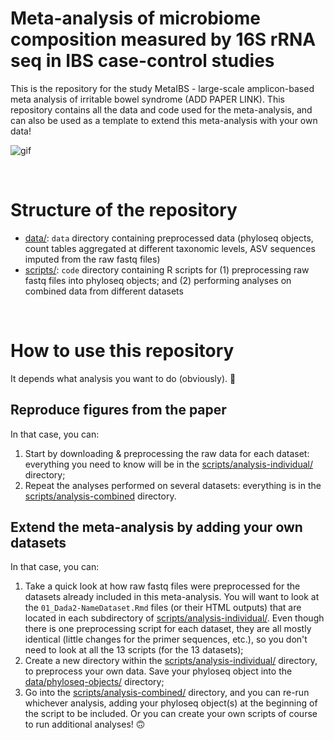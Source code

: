 # Meta-analysis of microbiome composition measured by 16S rRNA seq in IBS case-control studies

This is the repository for the study MetaIBS - large-scale amplicon-based meta analysis of irritable bowel syndrome (ADD PAPER LINK).
This repository contains all the data and code used for the meta-analysis, and can also be used as a template to extend this meta-analysis with your own data!

![gif](https://www.dana-farber.org/uploadedImages/Newsroom/Features/Gut_Instincts/microbiome-animated.gif)

<br/>

# Structure of the repository
- [data/](data/): `data` directory containing preprocessed data (phyloseq objects, count tables aggregated at different taxonomic levels, ASV sequences imputed from the raw fastq files)
- [scripts/](scripts/): `code` directory containing R scripts for (1) preprocessing raw fastq files into phyloseq objects; and (2) performing analyses on combined data from different datasets


<br/>

# How to use this repository
It depends what analysis you want to do (obviously). :thinking:

## Reproduce figures from the paper
In that case, you can:
1. Start by downloading & preprocessing the raw data for each dataset: everything you need to know will be in the [scripts/analysis-individual/](scripts/analysis-individual/) directory;
2. Repeat the analyses performed on several datasets: everything is in the [scripts/analysis-combined](scripts/analysis-combined/) directory.


## Extend the meta-analysis by adding your own datasets
In that case, you can:
1. Take a quick look at how raw fastq files were preprocessed for the datasets already included in this meta-analysis. You will want to look at the `01_Dada2-NameDataset.Rmd` files (or their HTML outputs) that are located in each subdirectory of [scripts/analysis-individual/](scripts/analysis-individual/). Even though there is one preprocessing script for each dataset, they are all mostly identical (little changes for the primer sequences, etc.), so you don't need to look at all the 13 scripts (for the 13 datasets);
2. Create a new directory within the [scripts/analysis-individual/](scripts/analysis-individual/) directory, to preprocess your own data. Save your phyloseq object into the [data/phyloseq-objects/](data/phyloseq-objects/) directory;
3. Go into the [scripts/analysis-combined/](scripts/analysis-combined/) directory, and you can re-run whichever analysis, adding your phyloseq object(s) at the beginning of the script to be included. Or you can create your own scripts of course to run additional analyses! :upside_down_face: